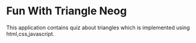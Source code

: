 # Fun With Triangle Neog
 
This application contains quiz about triangles which is implemented using html,css,javascript.
